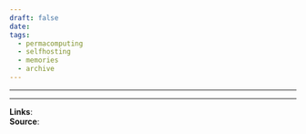 ```yaml
---
draft: false
date:
tags:
  - permacomputing
  - selfhosting
  - memories
  - archive
---
```


___

___


**Links**:<br>
**Source**: <br>
